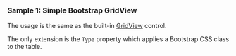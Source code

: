 ### Sample 1: Simple Bootstrap GridView

The usage is the same as the built-in [GridView](/docs/controls/builtin/GridView/{branch}) control.

The only extension is the `Type` property which applies a Bootstrap CSS class to the table.